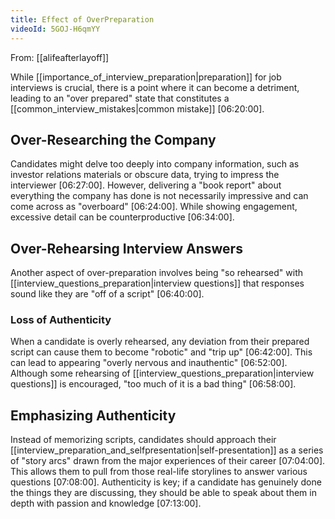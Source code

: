 ```yaml
---
title: Effect of OverPreparation
videoId: 5GOJ-H6qmYY
---
```


From: [[alifeafterlayoff]] <br/> 

While [[importance_of_interview_preparation|preparation]] for job interviews is crucial, there is a point where it can become a detriment, leading to an "over prepared" state that constitutes a [[common_interview_mistakes|common mistake]] <a class="yt-timestamp" data-t="06:20:00">[06:20:00]</a>.

## Over-Researching the Company

Candidates might delve too deeply into company information, such as investor relations materials or obscure data, trying to impress the interviewer <a class="yt-timestamp" data-t="06:27:00">[06:27:00]</a>. However, delivering a "book report" about everything the company has done is not necessarily impressive and can come across as "overboard" <a class="yt-timestamp" data-t="06:24:00">[06:24:00]</a>. While showing engagement, excessive detail can be counterproductive <a class="yt-timestamp" data-t="06:34:00">[06:34:00]</a>.

## Over-Rehearsing Interview Answers

Another aspect of over-preparation involves being "so rehearsed" with [[interview_questions_preparation|interview questions]] that responses sound like they are "off of a script" <a class="yt-timestamp" data-t="06:40:00">[06:40:00]</a>.

### Loss of Authenticity

When a candidate is overly rehearsed, any deviation from their prepared script can cause them to become "robotic" and "trip up" <a class="yt-timestamp" data-t="06:42:00">[06:42:00]</a>. This can lead to appearing "overly nervous and inauthentic" <a class="yt-timestamp" data-t="06:52:00">[06:52:00]</a>. Although some rehearsing of [[interview_questions_preparation|interview questions]] is encouraged, "too much of it is a bad thing" <a class="yt-timestamp" data-t="06:58:00">[06:58:00]</a>.

## Emphasizing Authenticity

Instead of memorizing scripts, candidates should approach their [[interview_preparation_and_selfpresentation|self-presentation]] as a series of "story arcs" drawn from the major experiences of their career <a class="yt-timestamp" data-t="07:04:00">[07:04:00]</a>. This allows them to pull from those real-life storylines to answer various questions <a class="yt-timestamp" data-t="07:08:00">[07:08:00]</a>. Authenticity is key; if a candidate has genuinely done the things they are discussing, they should be able to speak about them in depth with passion and knowledge <a class="yt-timestamp" data-t="07:13:00">[07:13:00]</a>.